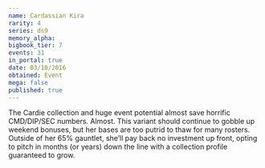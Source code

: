 ```yaml
---
name: Cardassian Kira
rarity: 4
series: ds9
memory_alpha:
bigbook_tier: 7
events: 31
in_portal: true
date: 03/10/2016
obtained: Event
mega: false
published: true
---
```


The Cardie collection and huge event potential almost save horrific CMD/DIP/SEC numbers. Almost. This variant should continue to gobble up weekend bonuses, but her bases are too putrid to thaw for many rosters. Outside of her 65% gauntlet, she’ll pay back no investment up front, opting to pitch in months (or years) down the line with a collection profile guaranteed to grow.

